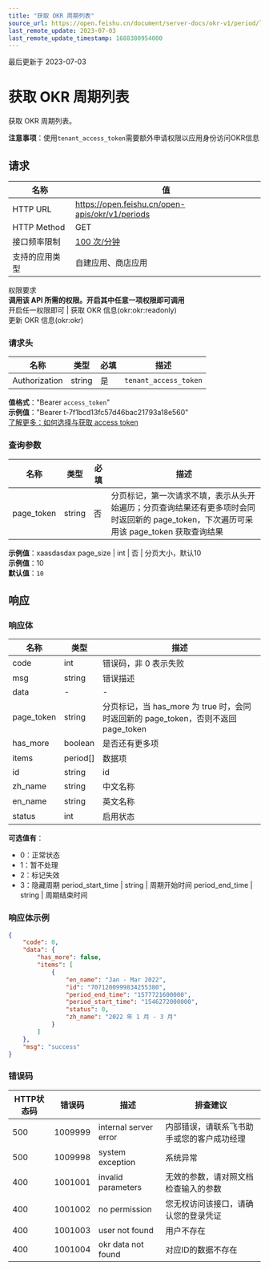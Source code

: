 ```yaml
---
title: "获取 OKR 周期列表"
source_url: https://open.feishu.cn/document/server-docs/okr-v1/period/list
last_remote_update: 2023-07-03
last_remote_update_timestamp: 1688380954000
---
```

最后更新于 2023-07-03

# 获取 OKR 周期列表

获取 OKR 周期列表。

**注意事项**：使用`tenant_access_token`需要额外申请权限以应用身份访问OKR信息

## 请求
名称 | 值
---|---
HTTP URL | https://open.feishu.cn/open-apis/okr/v1/periods
HTTP Method | GET
接口频率限制 | [100 次/分钟](https://open.feishu.cn/document/ukTMukTMukTM/uUzN04SN3QjL1cDN)
支持的应用类型 | 自建应用、商店应用
权限要求  
            **调用该 API 所需的权限。开启其中任意一项权限即可调用**  
            开启任一权限即可 | 获取 OKR 信息(okr:okr:readonly)  
            更新 OKR 信息(okr:okr)

### 请求头

名称 | 类型 | 必填 | 描述
--- | --- | --- | ---
Authorization | string | 是 | `tenant_access_token`  
**值格式**："Bearer `access_token`"  
**示例值**："Bearer t-7f1bcd13fc57d46bac21793a18e560"  
[了解更多：如何选择与获取 access token](https://open.feishu.cn/document/uAjLw4CM/ugTN1YjL4UTN24CO1UjN/trouble-shooting/how-to-choose-which-type-of-token-to-use)

### 查询参数

名称 | 类型 | 必填 | 描述
--- | --- | --- | ---
page_token | string | 否 | 分页标记，第一次请求不填，表示从头开始遍历；分页查询结果还有更多项时会同时返回新的 page_token，下次遍历可采用该 page_token 获取查询结果  
**示例值**：xaasdasdax
page_size | int | 否 | 分页大小，默认10  
**示例值**：10  
**默认值**：`10`

## 响应

### 响应体

名称 | 类型 | 描述
--- | --- | ---
code | int | 错误码，非 0 表示失败
msg | string | 错误描述
data | \- | \-
page_token | string | 分页标记，当 has_more 为 true 时，会同时返回新的 page_token，否则不返回 page_token
has_more | boolean | 是否还有更多项
items | period\[\] | 数据项
id | string | id
zh_name | string | 中文名称
en_name | string | 英文名称
status | int | 启用状态  
**可选值有**：  
- 0：正常状态  
- 1：暂不处理  
- 2：标记失效  
- 3：隐藏周期
period_start_time | string | 周期开始时间
period_end_time | string | 周期结束时间

### 响应体示例
```json
{
    "code": 0,
    "data": {
        "has_more": false,
        "items": [
            {
                "en_name": "Jan - Mar 2022",
                "id": "7071200999834255380",
                "period_end_time": "1577721600000",
                "period_start_time": "1546272000000",
                "status": 0,
                "zh_name": "2022 年 1 月 - 3 月"
            }
        ]
    },
    "msg": "success"
}
```

### 错误码

HTTP状态码 | 错误码 | 描述 | 排查建议
--- | --- | --- | ---
500 | 1009999 | internal server error | 内部错误，请联系飞书助手或您的客户成功经理
500 | 1009998 | system exception | 系统异常
400 | 1001001 | invalid parameters | 无效的参数，请对照文档检查输入的参数
400 | 1001002 | no permission | 您无权访问该接口，请确认您的登录凭证
400 | 1001003 | user not found | 用户不存在
400 | 1001004 | okr data not found | 对应ID的数据不存在
